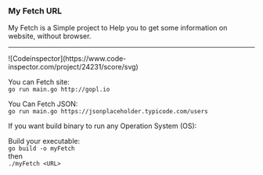 ### My Fetch URL
My Fetch is a Simple project to Help you to get some information on website, without browser.

<hr>
![Codeinspector](https://www.code-inspector.com/project/24231/score/svg)

You can Fetch site: <br />
`go run main.go http://gopl.io`

You Can Fetch JSON: <br />
`go run main.go https://jsonplaceholder.typicode.com/users`

If you want build binary to run any Operation System (OS): <br />

Build your executable: <br/>
`go build -o myFetch` <br />
then <br />
`./myFetch <URL>`
